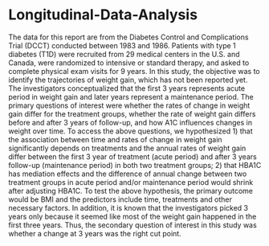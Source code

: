 # Longitudinal-Data-Analysis
The data for this report are from the Diabetes Control and Complications Trial (DCCT) conducted between 1983 and 1986.  Patients with type 1 diabetes (T1D) were recruited from 29 medical centers in the U.S. and Canada, were randomized to intensive or standard therapy, and asked to complete physical exam visits for 9 years.  In this study, the objective was to identify the trajectories of weight gain, which has not been reported yet.  The investigators conceptualized that the first 3 years represents acute period in weight gain and later years represent a maintenance period.  The primary questions of interest were whether the rates of change in weight gain differ for the treatment groups, whether the rate of weight gain differs before and after 3 years of follow-up, and how A1C influences changes in weight over time.  To access the above questions, we hypothesized 1) that the association between time and rates of change in weight gain significantly depends on treatments and the annual rates of weight gain differ between the first 3 year of treatment (acute period) and after 3 years follow-up (maintenance period) in both two treatment groups; 2) that HBA1C has mediation effects and the difference of annual change between two treatment groups in acute period and/or maintenance period would shrink after adjusting HBA1C.  To test the above hypothesis, the primary outcome would be BMI and the predictors include time, treatments and other necessary factors.  In addition, it is known that the investigators picked 3 years only because it seemed like most of the weight gain happened in the first three years.  Thus, the secondary question of interest in this study was whether a change at 3 years was the right cut point.
